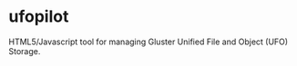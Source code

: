 ufopilot
========

HTML5/Javascript tool for managing Gluster Unified File and Object (UFO) Storage.